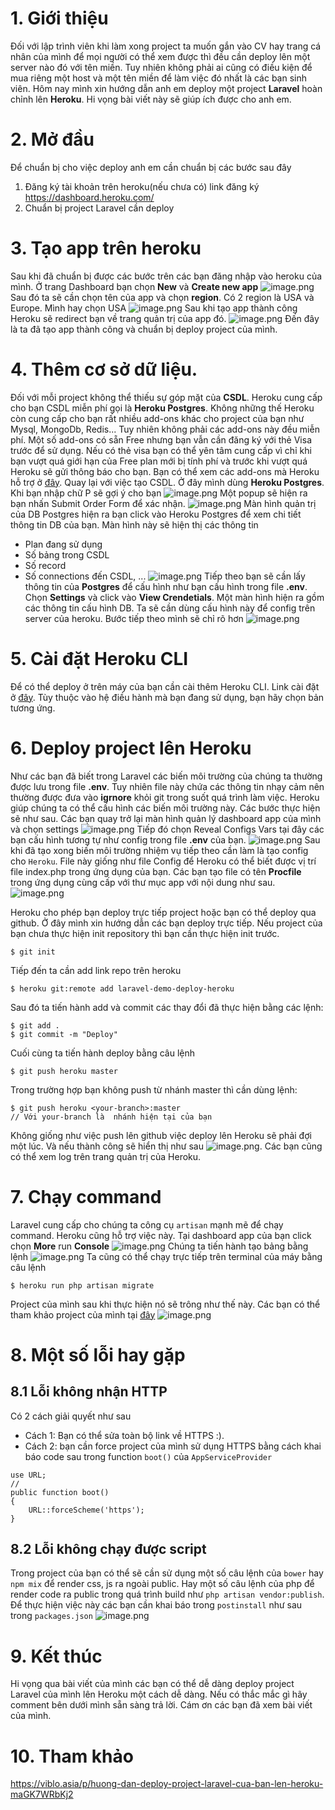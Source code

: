 # 1. Giới thiệu
Đối với lập trình viên khi làm xong project ta muốn gắn vào CV hay trang cá nhân của mình để mọi người có thể xem được thì đều cần deploy lên một server nào đó với tên miền. Tuy nhiên không phải ai cũng có điều kiện để mua riêng một host và một tên miền để làm việc đó nhất là các bạn sinh viên. Hôm nay mình xin hướng dẫn anh em deploy một project **Laravel** hoàn chỉnh lên **Heroku**. Hi vọng bài viết này sẽ giúp ích được cho anh em.
# 2. Mở đầu
Để chuẩn bị cho việc deploy anh em cần chuẩn bị các bước sau đây
1. Đăng ký tài khoản trên heroku(nếu chưa có) link đăng ký https://dashboard.heroku.com/
2. Chuẩn bị project Laravel cần deploy
# 3. Tạo app trên heroku
Sau khi đã chuẩn bị được các bước trên các bạn đăng nhập vào heroku của mình. Ở trang Dashboard bạn chọn **New** và **Create new app**
![image.png](https://images.viblo.asia/a5e0da8b-ab46-48cf-83ba-df7c5234e6e4.png)
Sau đó ta sẽ cần chọn tên của app và chọn **region**. Có 2 region là USA và Europe. Mình hay chọn USA
![image.png](https://images.viblo.asia/a537e402-c6a9-409e-8138-5490a0fc59dc.png)
Sau khi tạo app thành công Heroku sẽ redirect bạn về trang quản trị của app đó.
![image.png](https://images.viblo.asia/09dbbe91-1428-444f-a5ac-99db8f54c4e5.png)
Đến đây là ta đã tạo app thành công và chuẩn bị deploy project của mình.
# 4. Thêm cơ sở dữ liệu.
Đối với mỗi project không thể thiếu sự góp mặt của **CSDL**. Heroku cung cấp cho bạn CSDL miễn phí gọi là **Heroku Postgres**. Không những thế Heroku còn cung cấp cho bạn rất nhiều add-ons khác cho project của bạn như Mysql, MongoDb, Redis... Tuy nhiên không phải các add-ons này đều miễn phí. Một số add-ons có sẵn Free nhưng bạn vẫn cần đăng ký với thẻ Visa trước để sử dụng. Nếu có thẻ visa bạn có thể yên tâm cung cấp vì chỉ khi bạn vượt quá giới hạn của Free plan mới bị tính phí và trước khi vượt quá Heroku sẽ gửi thông báo cho bạn. Bạn có thể xem các add-ons mà Heroku hỗ trợ ở [đây](https://elements.heroku.com/addons).
Quay lại với việc tạo CSDL. Ở đây mình dùng **Heroku Postgres**. Khi bạn nhập chữ P sẽ gợi ý cho bạn 
![image.png](https://images.viblo.asia/47950952-7ae4-409e-abf6-f0feb112ca8b.png)
Một popup sẽ hiện ra bạn nhấn Submit Order Form để xác nhận.
![image.png](https://images.viblo.asia/4d75f579-9c01-46b4-9942-61b5f84de7ef.png)
Màn hình quản trị của DB Postgres hiện ra bạn click vào Heroku Postgres để xem chi tiết thông tin DB của bạn. Màn hình này sẽ hiện thị các thông tin
* Plan đang sử dụng
* Số bảng trong CSDL
* Số record
* Số connections đến CSDL, ...
![image.png](https://images.viblo.asia/d2d6385a-604d-46a8-bf9f-77fff90b77af.png)
Tiếp theo bạn sẽ cần lấy thông tin của **Postgres** để cấu hình như bạn cấu hình trong file **.env**. Chọn **Settings** và click vào **View Crendetials**. Một màn hình hiện ra gồm các thông tin cấu hình DB. Ta sẽ cần dùng cấu hình này để config trên server của heroku. Bước tiếp theo mình sẽ chỉ rõ hơn
![image.png](https://images.viblo.asia/d36cc722-2ee1-4f86-821f-0c9bef0e0572.png)
# 5. Cài đặt Heroku CLI
Để có thể deploy ở trên máy của bạn cần cài thêm Heroku CLI. Link cài đặt ở [đây](https://devcenter.heroku.com/articles/heroku-cli). Tùy thuộc vào hệ điều hành mà bạn đang sử dụng, bạn hãy chọn bản tương ứng.
# 6. Deploy project lên Heroku
Như các bạn đã biết trong Laravel các biến môi trường của chúng ta thường được lưu trong file **.env**. Tuy nhiên file này chứa các thông tin nhạy cảm nên thường được đưa vào **igrnore** khỏi git trong suốt quá trình làm việc. Heroku giúp chúng ta có thể cấu hình các biến môi trường này. Các bước thực hiện sẽ như sau. Các bạn quay trở lại màn hình quản lý dashboard app của mình và chọn settings
![image.png](https://images.viblo.asia/7672ca6b-6e7a-4f29-830e-ae52790b5b93.png)
Tiếp đó chọn Reveal Configs Vars tại đây các bạn cấu hình tương tự như config trong file **.env** của bạn.
![image.png](https://images.viblo.asia/fe41d4f2-fd5b-4448-8495-0c91979828f6.png)
Sau khi đã tạo xong biến môi trường nhiệm vụ tiếp theo cần làm là tạo config cho `Heroku`. File này giống như file Config để Heroku có thể biết được vị trí file index.php trong ứng dụng của bạn. Các bạn tạo file có tên **Procfile** trong ứng dụng cùng cấp với thư mục app với nội dung như sau.
![image.png](https://images.viblo.asia/5c2e5fbe-2773-4b53-a55e-a1b46e7db90c.png)

Heroku cho phép bạn deploy trực tiếp project hoặc bạn có thể deploy qua github. Ở đây mình xin hướng dẫn các bạn deploy trực tiếp.
Nếu project của bạn chưa thực hiện init repository thì bạn cần thực hiện init trước.
```
$ git init
```
Tiếp đến ta cần add link repo trên heroku
```
$ heroku git:remote add laravel-demo-deploy-heroku
```
Sau đó ta tiến hành add và commit các thay đổi đã thực hiện bằng các lệnh:
```
$ git add .
$ git commit -m "Deploy"
```
Cuối cùng ta tiến hành deploy bằng câu lệnh
```
$ git push heroku master
```
Trong trường hợp bạn không push từ nhánh master thì cần dùng lệnh:
```
$ git push heroku <your-branch>:master
// Với your-branch là  nhánh hiện tại của bạn
```
Không giống như việc push lên github việc deploy lên Heroku sẽ phải đợi một lúc. Và nếu thành công sẽ hiển thị như sau
![image.png](https://images.viblo.asia/688e80c9-c67d-4eae-af75-37c3260b24c8.png).
Các bạn cũng có thể xem log trên trang quản trị của Heroku.
# 7. Chạy command
Laravel cung cấp cho chúng ta công cụ `artisan` mạnh mẽ để chạy command. Heroku cũng hỗ trợ việc này. Tại dashboard app của bạn click chọn **More** run **Console**
![image.png](https://images.viblo.asia/a6220be0-7369-491f-9179-5c618bbf5c58.png)
Chúng ta tiến hành tạo bảng bằng lệnh
![image.png](https://images.viblo.asia/46bbad49-b497-4da4-9db1-93717d5325aa.png)
Ta cũng có thể chạy trực tiếp trên terminal của máy bằng câu lệnh
```
$ heroku run php artisan migrate
```
Project của mình sau khi thực hiện nó sẽ trông như thế này. Các bạn có thể tham khảo project của mình tại [đây](https://hotel-booking-sun.herokuapp.com/)
![image.png](https://images.viblo.asia/b24ea1b5-e55e-40a1-a668-fc921dba9666.png)
# 8. Một số lỗi hay gặp
## 8.1 Lỗi không nhận HTTP
Có 2 cách giải quyết như sau
- Cách 1: Bạn có thể sửa toàn bộ link về HTTPS :).
- Cách 2: bạn cần force project của mình sử dụng HTTPS bằng cách khai báo code sau trong function `boot()` của `AppServiceProvider`
```
use URL;
//
public function boot()
{
    URL::forceScheme('https');
}
```
## 8.2 Lỗi không chạy được script
Trong project của bạn có thể sẽ cần sử dụng một số câu lệnh của `bower`  hay `npm mix` để render css, js ra ngoài public. Hay một số câu lệnh của php để render code ra public trong quá trình build như `php artisan vendor:publish`. Để thực hiện việc này các bạn cần khai báo trong `postinstall` như sau trong `packages.json` 
![image.png](https://images.viblo.asia/b137fcc1-e36b-4c52-86d9-e6f6a9043126.png)

# 9. Kết thúc
Hi vọng qua bài viết của mình các bạn có thể dễ dàng deploy project Laravel của mình lên Heroku một cách dễ dàng. Nếu có thắc mắc gì hãy comment bên dưới mình sẵn sàng trả lời. Cám ơn các bạn đã xem bài viết của mình.
# 10. Tham khảo
https://viblo.asia/p/huong-dan-deploy-project-laravel-cua-ban-len-heroku-maGK7WRbKj2